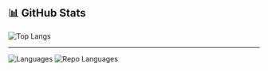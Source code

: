 ## 📊 GitHub Stats

<!--  ![Your GitHub stats](https://github-readme-stats.vercel.app/api?username=sajjalf23&show_icons=true&theme=radical)  -->

![Top Langs](https://github-readme-stats.vercel.app/api/top-langs/?username=sajjalf23&layout=compact&theme=radical)  

<!--  ![GitHub Activity Graph](https://github-readme-activity-graph.vercel.app/graph?username=sajjalf23&theme=tokyo-night)  -->

-----------
![Languages](https://github-profile-summary-cards.vercel.app/api/cards/most-commit-language?username=sajjalf23&theme=tokyonight)
![Repo Languages](https://github-profile-summary-cards.vercel.app/api/cards/repos-per-language?username=sajjalf23&theme=tokyonight)


